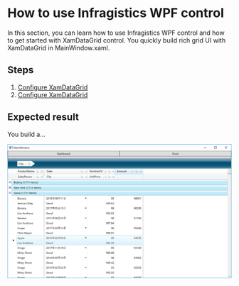 #  How to use Infragistics WPF control

In this section, you can learn how to use Infragistics WPF control and how to get started with XamDataGrid control. You quickly build rich grid UI with XamDataGrid in MainWindow.xaml. 

## Steps
1. [Configure XamDataGrid](01-01-Get-started-with-XamDataGrid.md)
3. [Configure XamDataGrid](01-02-Configure-XamDataGrid.md)

## Expected result
You build a...

![](../assets/01-00-01.png)
